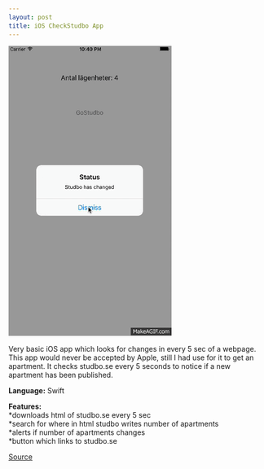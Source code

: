 ```yaml
---
layout: post
title: iOS CheckStudbo App
---
```

![Geometric pattern with fading gradient](/img/checkstudbo.gif)

Very basic iOS app which looks for changes in every 5 sec of a webpage.
This app would never be accepted by Apple, still I had use for it to get an apartment. It checks studbo.se every 5 seconds to notice if a new apartment has been published. 

**Language:** Swift

**Features:**<br>
*downloads html of studbo.se every 5 sec<br>
*search for where in html studbo writes number of apartments<br>
*alerts if number of apartments changes<br>
*button which links to studbo.se

[Source](https://github.com/axelnyberg/CheckStudbo)





